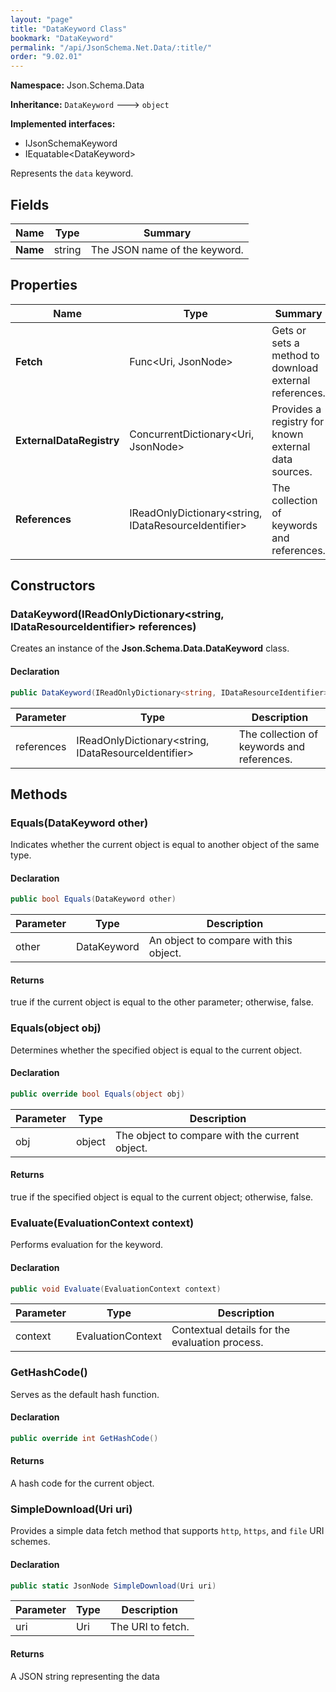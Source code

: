 ```yaml
---
layout: "page"
title: "DataKeyword Class"
bookmark: "DataKeyword"
permalink: "/api/JsonSchema.Net.Data/:title/"
order: "9.02.01"
---
```

**Namespace:** Json.Schema.Data

**Inheritance:**
`DataKeyword`
 🡒 
`object`

**Implemented interfaces:**

- IJsonSchemaKeyword
- IEquatable\<DataKeyword\>

Represents the `data` keyword.

## Fields

| Name | Type | Summary |
|---|---|---|
| **Name** | string | The JSON name of the keyword. |
## Properties

| Name | Type | Summary |
|---|---|---|
| **Fetch** | Func\<Uri, JsonNode\> | Gets or sets a method to download external references. |
| **ExternalDataRegistry** | ConcurrentDictionary\<Uri, JsonNode\> | Provides a registry for known external data sources. |
| **References** | IReadOnlyDictionary\<string, IDataResourceIdentifier\> | The collection of keywords and references. |
## Constructors

### DataKeyword(IReadOnlyDictionary\<string, IDataResourceIdentifier\> references)

Creates an instance of the **Json.Schema.Data.DataKeyword** class.

#### Declaration

```c#
public DataKeyword(IReadOnlyDictionary<string, IDataResourceIdentifier> references)
```
| Parameter | Type | Description |
|---|---|---|
| references | IReadOnlyDictionary\<string, IDataResourceIdentifier\> | The collection of keywords and references. |

## Methods

### Equals(DataKeyword other)

Indicates whether the current object is equal to another object of the same type.

#### Declaration

```c#
public bool Equals(DataKeyword other)
```
| Parameter | Type | Description |
|---|---|---|
| other | DataKeyword | An object to compare with this object. |

#### Returns

true if the current object is equal to the <paramref name="other">other</paramref> parameter; otherwise, false.

### Equals(object obj)

Determines whether the specified object is equal to the current object.

#### Declaration

```c#
public override bool Equals(object obj)
```
| Parameter | Type | Description |
|---|---|---|
| obj | object | The object to compare with the current object. |

#### Returns

true if the specified object  is equal to the current object; otherwise, false.

### Evaluate(EvaluationContext context)

Performs evaluation for the keyword.

#### Declaration

```c#
public void Evaluate(EvaluationContext context)
```
| Parameter | Type | Description |
|---|---|---|
| context | EvaluationContext | Contextual details for the evaluation process. |

### GetHashCode()

Serves as the default hash function.

#### Declaration

```c#
public override int GetHashCode()
```

#### Returns

A hash code for the current object.

### SimpleDownload(Uri uri)

Provides a simple data fetch method that supports `http`, `https`, and `file` URI schemes.

#### Declaration

```c#
public static JsonNode SimpleDownload(Uri uri)
```
| Parameter | Type | Description |
|---|---|---|
| uri | Uri | The URI to fetch. |

#### Returns

A JSON string representing the data

